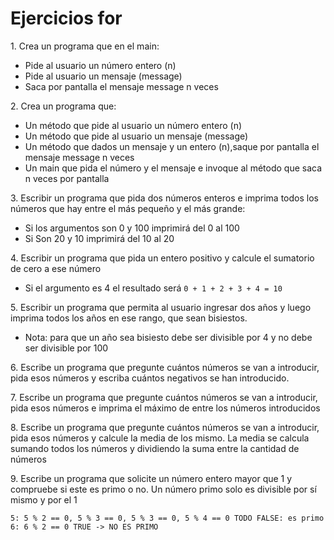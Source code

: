 # Ejercicios for

1\. Crea un programa que en el main:&#x20;

* &#x20;Pide al usuario un número entero (n)&#x20;
* Pide al usuario un mensaje (message)&#x20;
* Saca por pantalla el mensaje message n veces&#x20;

2\. Crea un programa que:&#x20;

* &#x20;Un método que pide al usuario un número entero (n)&#x20;
* Un método que pide al usuario un mensaje (message)&#x20;
* Un método que dados un mensaje y un entero (n),saque por pantalla el mensaje message n veces&#x20;
* Un main que pida el número y el mensaje e invoque al método que saca n veces por pantalla&#x20;

3\. Escribir un programa que pida dos números enteros e imprima todos los números que hay entre el más pequeño y el más grande:&#x20;

* Si los argumentos son 0 y 100 imprimirá del 0 al 100&#x20;
* Si Son 20 y 10 imprimirá del 10 al 20&#x20;

4\. Escribir un programa que pida un entero positivo y calcule el sumatorio de cero a ese número&#x20;

* Si el argumento es 4 el resultado será `0 + 1 + 2 + 3 + 4 = 10`&#x20;

5\. Escribir un programa que permita al usuario ingresar dos años y luego imprima todos los años en ese rango, que sean bisiestos. &#x20;

* Nota: para que un año sea bisiesto debe ser divisible por 4 y no debe ser divisible por 100&#x20;

6\. Escribe un programa que pregunte cuántos números se van a introducir, pida esos números y escriba cuántos negativos se han introducido.&#x20;

7\. Escribe un programa que pregunte cuántos números se van a introducir, pida esos números e imprima el máximo de entre los números introducidos&#x20;

8\. Escribe un programa que pregunte cuántos números se van a introducir, pida esos números y calcule la media de los mismo. La media se calcula sumando todos los números y dividiendo la suma entre la cantidad de números &#x20;

9\. Escribe un programa que solicite un número entero mayor que 1 y compruebe si este es primo o no. Un número primo solo es divisible por sí mismo y por el 1&#x20;

```
5: 5 % 2 == 0, 5 % 3 == 0, 5 % 3 == 0, 5 % 4 == 0 TODO FALSE: es primo 
6: 6 % 2 == 0 TRUE -> NO ES PRIMO
```

